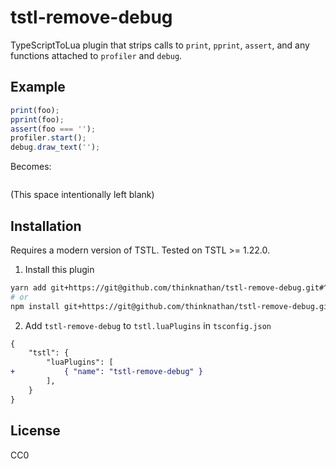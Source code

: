 # tstl-remove-debug

TypeScriptToLua plugin that strips calls to `print`, `pprint`, `assert`, and any functions attached to `profiler` and `debug`.

## Example

```ts
print(foo);
pprint(foo);
assert(foo === '');
profiler.start();
debug.draw_text('');
```

Becomes:

```lua

```

(This space intentionally left blank)

## Installation

Requires a modern version of TSTL. Tested on TSTL >= 1.22.0.

1. Install this plugin

```bash
yarn add git+https://git@github.com/thinknathan/tstl-remove-debug.git#^1.0.0 -D
# or
npm install git+https://git@github.com/thinknathan/tstl-remove-debug.git#^1.0.0 --save-dev
```

2. Add `tstl-remove-debug` to `tstl.luaPlugins` in `tsconfig.json`

```diff
{
	"tstl": {
		"luaPlugins": [
+			{ "name": "tstl-remove-debug" }
		],
	}
}
```

## License

CC0
